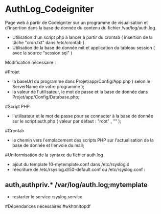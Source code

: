 # AuthLog_Codeigniter

Page web à partir de Codeigniter sur un programme de visualisation et d'insertion dans la base de donnée du contenu du fichier /var/log/auth.log.
- Utilisation d'un script php à lancer à partir du crontab ( insertion de la tâche "cron.txt" dans /etc/crontab )
- Utilisation de la base de donnée mit et application du tableau session ( avec la source "session.sql" )

Modification nécessaire :

#Projet
- la baseUrl du programme dans Projet/app/Config/App.php ( selon le ServerName de votre programme );
- la valeur de l'utilisateur, le mot de passe et la base de donnée dans Projet/app/Config/Database.php;

#Script  PHP
- l'utilisateur et le mot de passe pour se connecter à la base de donnée sur le script auth.php ( valeur par défaut : "root" , "" );

#Crontab
- le chemin vers l'emplacement des scripts PHP sur l'actualisation de la base de donnée et l'envoie du mail;

#Uniformisation de la syntaxe du fichier auth.log
- ajout du template 10-mytemplate.conf dans /etc/rsyslog.d
- réecriture de /etc/rsyslog.d/50-default.conf ou /etc/rsyslog.conf : 
## auth,authpriv.*                 /var/log/auth.log;mytemplate
- restarter le service rsyslog.service

#Dépendances nécessaires
#wkhtmltopdf
